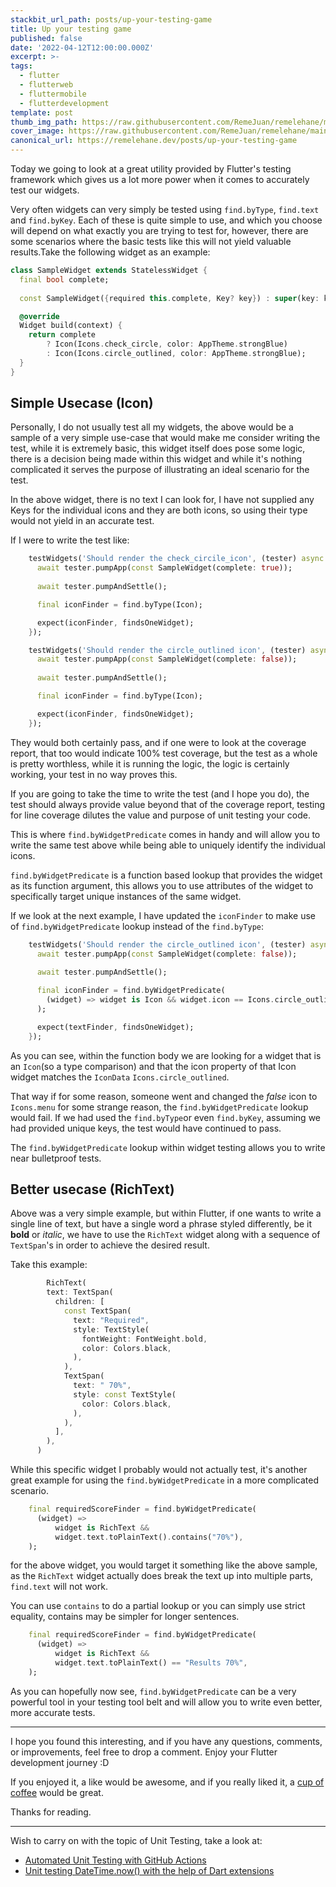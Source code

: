 ```yaml
---
stackbit_url_path: posts/up-your-testing-game
title: Up your testing game
published: false
date: '2022-04-12T12:00:00.000Z'
excerpt: >-
tags:
  - flutter
  - flutterweb
  - fluttermobile
  - flutterdevelopment
template: post
thumb_img_path: https://raw.githubusercontent.com/RemeJuan/remelehane/main/2022/04/upgit_20220412_1649783859.png
cover_image: https://raw.githubusercontent.com/RemeJuan/remelehane/main/2022/04/upgit_20220412_1649783859.png
canonical_url: https://remelehane.dev/posts/up-your-testing-game
---
```


Today we going to look at a great utility provided by Flutter's testing framework which gives us a lot more power when it comes to accurately test our widgets.

Very often widgets can very simply be tested using `find.byType`, `find.text` and `find.byKey`. Each of these is quite simple to use, and which you choose will depend on what exactly you are trying to test for, however, there are some scenarios where the basic tests like this will not yield valuable results.Take the following widget as an example:

```dart
class SampleWidget extends StatelessWidget {
  final bool complete;
  
  const SampleWidget({required this.complete, Key? key}) : super(key: key);

  @override
  Widget build(context) {
    return complete
        ? Icon(Icons.check_circle, color: AppTheme.strongBlue)
        : Icon(Icons.circle_outlined, color: AppTheme.strongBlue);
  }
}
```

## Simple Usecase (Icon)

Personally, I do not usually test all my widgets, the above would be a sample of a very simple use-case that would make me consider writing the test, while it is extremely basic, this widget itself does pose some logic, there is a decision being made within this widget and while it's nothing complicated it serves the purpose of illustrating an ideal scenario for the test.

In the above widget, there is no text I can look for, I have not supplied any Keys for the individual icons and they are both icons, so using their type would not yield in an accurate test.

If I were to write the test like:

```dart
    testWidgets('Should render the check_circile_icon', (tester) async {
      await tester.pumpApp(const SampleWidget(complete: true));
      
      await tester.pumpAndSettle();

      final iconFinder = find.byType(Icon);

      expect(iconFinder, findsOneWidget);
    });

    testWidgets('Should render the circle_outlined icon', (tester) async {
      await tester.pumpApp(const SampleWidget(complete: false));
      
      await tester.pumpAndSettle();

      final iconFinder = find.byType(Icon);

      expect(iconFinder, findsOneWidget);
    });
```

They would both certainly pass, and if one were to look at the coverage report, that too would indicate 100% test coverage, but the test as a whole is pretty worthless, while it is running the logic, the logic is certainly working, your test in no way proves this.

If you are going to take the time to write the test (and I hope you do), the test should always provide value beyond that of the coverage report, testing for line coverage dilutes the value and purpose of unit testing your code.

This is where `find.byWidgetPredicate` comes in handy and will allow you to write the same test above while being able to uniquely identify the individual icons.

`find.byWidgetPredicate` is a function based lookup that provides the widget as its function argument, this allows you to use attributes of the widget to specifically target unique instances of the same widget.

If we look at the next example, I have updated the `iconFinder` to make use of `find.byWidgetPredicate` lookup instead of the `find.byType`:

```dart
    testWidgets('Should render the circle_outlined icon', (tester) async {
      await tester.pumpApp(const SampleWidget(complete: false));
      
      await tester.pumpAndSettle();

      final iconFinder = find.byWidgetPredicate(
        (widget) => widget is Icon && widget.icon == Icons.circle_outlined,
      );

      expect(textFinder, findsOneWidget);
    });
```

As you can see, within the function body we are looking for a widget that is an `Icon`(so a type comparison) and that the icon property of that Icon widget matches the `IconData` `Icons.circle_outlined`.

That way if for some reason, someone went and changed the *false* icon to `Icons.menu` for some strange reason, the `find.byWidgetPredicate` lookup would fail. If we had used the `find.byType`or even `find.byKey`, assuming we had provided unique keys, the test would have continued to pass.

The `find.byWidgetPredicate` lookup within widget testing allows you to write near bulletproof tests.

## Better usecase (RichText)

Above was a very simple example, but within Flutter, if one wants to write a single line of text, but have a single word a phrase styled differently, be it **bold** or *italic*, we have to use the `RichText` widget along with a sequence of `TextSpan`'s in order to achieve the desired result.

Take this example:

```dart
		RichText(
        text: TextSpan(
          children: [
            const TextSpan(
              text: "Required",
              style: TextStyle(
                fontWeight: FontWeight.bold,
                color: Colors.black,
              ),
            ),
            TextSpan(
              text: " 70%",
              style: const TextStyle(
                color: Colors.black,
              ),
            ),
          ],
        ),
      )
```

While this specific widget I probably would not actually test, it's another great example for using the `find.byWidgetPredicate` in a more complicated scenario.

```dart
    final requiredScoreFinder = find.byWidgetPredicate(
      (widget) =>
          widget is RichText &&
          widget.text.toPlainText().contains("70%"),
    );
```

for the above widget, you would target it something like the above sample, as the `RichText` widget actually does break the text up into multiple parts, `find.text` will not work.

You can use `contains` to do a partial lookup or you can simply use strict equality, contains may be simpler for longer sentences.

```dart
    final requiredScoreFinder = find.byWidgetPredicate(
      (widget) =>
          widget is RichText &&
          widget.text.toPlainText() == "Results 70%",
    );
```

As you can hopefully now see, `find.byWidgetPredicate` can be a very powerful tool in your testing tool belt and will allow you to write even better, more accurate tests.

****

I hope you found this interesting, and if you have any questions, comments, or improvements, feel free to drop a comment. Enjoy your Flutter development journey :D

If you enjoyed it, a like would be awesome, and if you really liked it, a [cup of coffee](https://www.buymeacoffee.com/remelehane) would be great.

Thanks for reading.

****

Wish to carry on with the topic of Unit Testing, take a look at:

- [Automated Unit Testing with GitHub Actions](https://remelehane.dev/posts/automated-unit-testing-with-github-actions/)
- [Unit testing DateTime.now() with the help of Dart extensions](https://remelehane.dev/posts/unit-testing-dattimenow-with-the-help-of-dart-extensions/)
